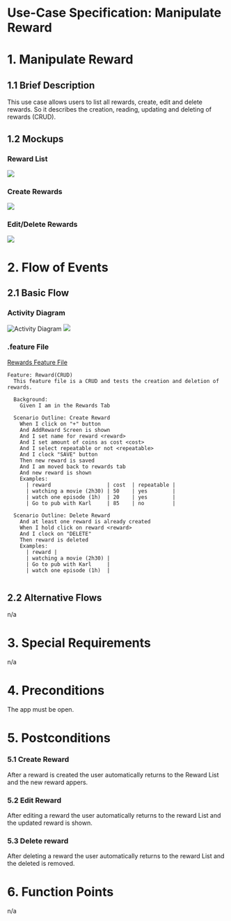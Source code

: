 # Use-Case Specification: Manipulate Reward

# 1. Manipulate Reward

## 1.1 Brief Description
This use case allows users to list all rewards, create, edit and delete rewards. So it describes the creation, reading, updating and deleting of rewards (CRUD).



## 1.2 Mockups
### Reward List
![](PNGs/Reward-list.png)
### Create Rewards
![](PNGs/Reward-create.png)
### Edit/Delete Rewards
![](PNGs/Reward-menu.png)



# 2. Flow of Events

## 2.1 Basic Flow

### Activity Diagram

![Activity Diagram](PNGs/AC_Add_Reward.png)
![](PNGs/AC_Delete_Reward.png)

### .feature File

[Rewards Feature File](https://github.com/rbnsch/Work2Play/blob/master/app/src/androidTest/assets/features/reward.feature)

``` feature
Feature: Reward(CRUD)
  This feature file is a CRUD and tests the creation and deletion of rewards.

  Background:
    Given I am in the Rewards Tab

  Scenario Outline: Create Reward
    When I click on "+" button
    And AddReward Screen is shown
    And I set name for reward <reward>
    And I set amount of coins as cost <cost>
    And I select repeatable or not <repeatable>
    And I clock "SAVE" button
    Then new reward is saved
    And I am moved back to rewards tab
    And new reward is shown
    Examples:
      | reward                  | cost  | repeatable |
      | watching a movie (2h30) | 50    | yes        |
      | watch one episode (1h)  | 20    | yes        |
      | Go to pub with Karl     | 85    | no         |

  Scenario Outline: Delete Reward
    And at least one reward is already created
    When I hold click on reward <reward>
    And I clock on "DELETE"
    Then reward is deleted
    Examples:
      | reward |
      | watching a movie (2h30) |
      | Go to pub with Karl     |
      | watch one episode (1h)  |


```





## 2.2 Alternative Flows
n/a

# 3. Special Requirements
n/a

# 4. Preconditions

The app must be open.

# 5. Postconditions

### 5.1 Create Reward
After a reward is created the user automatically returns to the Reward List and the new reward appers.
### 5.2 Edit Reward
After editing a reward the user automatically returns to the reward List and the updated reward is shown.
### 5.3 Delete reward
After deleting a reward the user automatically returns to the reward List and the deleted is removed.

# 6. Function Points
n/a
